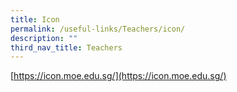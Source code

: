```yaml
---
title: Icon
permalink: /useful-links/Teachers/icon/
description: ""
third_nav_title: Teachers
---
```

[https://icon.moe.edu.sg/](https://icon.moe.edu.sg/)